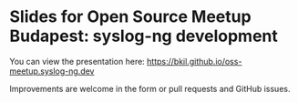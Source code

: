 # Slides for Open Source Meetup Budapest: syslog-ng development

You can view the presentation here:
https://bkil.github.io/oss-meetup.syslog-ng.dev

Improvements are welcome in the form or pull requests and GitHub issues.
